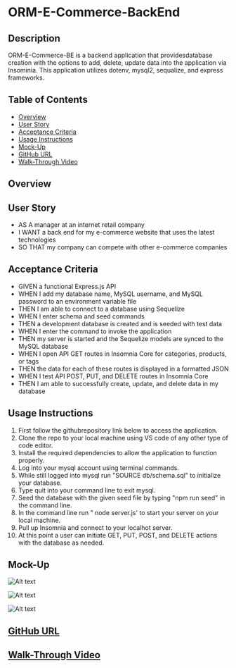 # ORM-E-Commerce-BackEnd

## Description
ORM-E-Commerce-BE is a backend application that providesdatabase creation with the options to add, delete, update data into the application via Insominia. This application utilizes dotenv, mysql2, sequalize, and express frameworks.

## Table of Contents
- [Overview](#overview)
- [User Story](#user-story)
- [Acceptance Criteria](#acceptance-criteria)
- [Usage Instructions](usage-instructions)
- [Mock-Up](#mock-up)
- [GitHub URL](#github-url)
- [Walk-Through Video](#walk-through-video)

## Overview


## User Story
- AS A manager at an internet retail company
- I WANT a back end for my e-commerce website that uses the latest technologies
- SO THAT my company can compete with other e-commerce companies

## Acceptance Criteria
- GIVEN a functional Express.js API
- WHEN I add my database name, MySQL username, and MySQL password to an environment variable file
- THEN I am able to connect to a database using Sequelize
- WHEN I enter schema and seed commands
- THEN a development database is created and is seeded with test data
- WHEN I enter the command to invoke the application
- THEN my server is started and the Sequelize models are synced to the MySQL database
- WHEN I open API GET routes in Insomnia Core for categories, products, or tags
- THEN the data for each of these routes is displayed in a formatted JSON
- WHEN I test API POST, PUT, and DELETE routes in Insomnia Core
- THEN I am able to successfully create, update, and delete data in my database

## Usage Instructions
1. First follow the githubrepository link below to access the application.
2. Clone the repo to your local machine using VS code of any other type of code editor.
3. Install the required dependencies to allow the application to function properly.
4. Log into your mysql account using terminal commands.
5. While still logged into mysql run "SOURCE db/schema.sql" to initialize your database.
6. Type quit into your command line to exit mysql.
7. Seed the database with the given seed file by typing "npm run seed" in the command line.
8. In the command line run " node server.js' to start your server on your local machine.
9. Pull up Insomnia and connect to your localhot server.
10. At this point a user can initiate GET, PUT, POST, and DELETE actions with the database as needed.


## Mock-Up
![Alt text](<media/Screenshot 2023-11-25 at 6.52.05 PM.png>)

![Alt text](<media/Screenshot 2023-11-25 at 6.52.32 PM.png>)

![Alt text](<media/Screenshot 2023-11-25 at 6.52.42 PM.png>)
## [GitHub URL](https://github.com/GrassHopper12345/ORM-E-Commerce-BE)


## [Walk-Through Video]()
